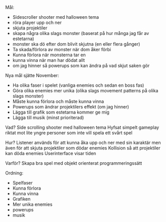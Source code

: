 Mål: 
* Sidescroller shooter med halloween tema 
* röra player upp och ner 
* skjuta projektiler
* skapa några olika slags monster (baserat på hur många jag får av estetarna)
* monster ska dö efter dom blivit skjutna (en eller flera gånger)
* Ta skada/förlora av monster när dom åker förbi
* Kunna förlora när monsterna tar en
* kunna vinna när man har dödat allt 
* om jag hinner så powerups som kan ändra på vad skjut saken gör




Nya mål sjätte November:
* Ha olika faser i spelet (vanliga enemies och sedan en boss fas)
* Göra olika enemies mer unika (olika slags movement patterns på olika slags monster) 
* Måste kunna förlora och måste kunna vinna
* Powerups som ändrar projektilers effekt (om jag hinner)
* Lägga till grafik som estetarna kommer ge mig 
* Lägga till musik (minst prioriterad)


Vad? 
Side scrolling shooter med halloween tema
Hyfsat simpelt gameplay riktat mot lite yngre personer som inte vill spela ett svårt spel


Hur?
Listener används för att kunna åka upp och ner med sin karaktär men även för att skjuta projektiler som dödar enemies 
Kollision så att projektiler kan döda enemies 
Userinterface visar tiden

Varför?
Skapa bra spel med objekt orienterat programmeringssätt

Ordning:
* Spelfaser
* Kunna förlora
* Kunna vinna
* Grafiken
* Mer unika enemies 
* powerups
* musik

